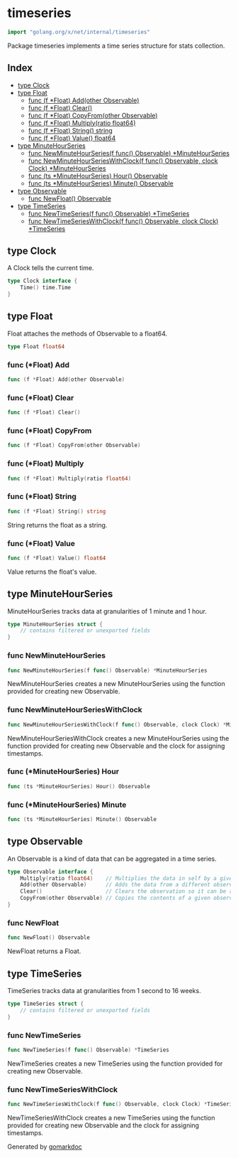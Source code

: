 <!-- Code generated by gomarkdoc. DO NOT EDIT -->

# timeseries

```go
import "golang.org/x/net/internal/timeseries"
```

Package timeseries implements a time series structure for stats collection.

## Index

- [type Clock](<#type-clock>)
- [type Float](<#type-float>)
  - [func (f *Float) Add(other Observable)](<#func-float-add>)
  - [func (f *Float) Clear()](<#func-float-clear>)
  - [func (f *Float) CopyFrom(other Observable)](<#func-float-copyfrom>)
  - [func (f *Float) Multiply(ratio float64)](<#func-float-multiply>)
  - [func (f *Float) String() string](<#func-float-string>)
  - [func (f *Float) Value() float64](<#func-float-value>)
- [type MinuteHourSeries](<#type-minutehourseries>)
  - [func NewMinuteHourSeries(f func() Observable) *MinuteHourSeries](<#func-newminutehourseries>)
  - [func NewMinuteHourSeriesWithClock(f func() Observable, clock Clock) *MinuteHourSeries](<#func-newminutehourserieswithclock>)
  - [func (ts *MinuteHourSeries) Hour() Observable](<#func-minutehourseries-hour>)
  - [func (ts *MinuteHourSeries) Minute() Observable](<#func-minutehourseries-minute>)
- [type Observable](<#type-observable>)
  - [func NewFloat() Observable](<#func-newfloat>)
- [type TimeSeries](<#type-timeseries>)
  - [func NewTimeSeries(f func() Observable) *TimeSeries](<#func-newtimeseries>)
  - [func NewTimeSeriesWithClock(f func() Observable, clock Clock) *TimeSeries](<#func-newtimeserieswithclock>)


## type Clock

A Clock tells the current time.

```go
type Clock interface {
    Time() time.Time
}
```

## type Float

Float attaches the methods of Observable to a float64.

```go
type Float float64
```

### func \(\*Float\) Add

```go
func (f *Float) Add(other Observable)
```

### func \(\*Float\) Clear

```go
func (f *Float) Clear()
```

### func \(\*Float\) CopyFrom

```go
func (f *Float) CopyFrom(other Observable)
```

### func \(\*Float\) Multiply

```go
func (f *Float) Multiply(ratio float64)
```

### func \(\*Float\) String

```go
func (f *Float) String() string
```

String returns the float as a string.

### func \(\*Float\) Value

```go
func (f *Float) Value() float64
```

Value returns the float's value.

## type MinuteHourSeries

MinuteHourSeries tracks data at granularities of 1 minute and 1 hour.

```go
type MinuteHourSeries struct {
    // contains filtered or unexported fields
}
```

### func NewMinuteHourSeries

```go
func NewMinuteHourSeries(f func() Observable) *MinuteHourSeries
```

NewMinuteHourSeries creates a new MinuteHourSeries using the function provided for creating new Observable.

### func NewMinuteHourSeriesWithClock

```go
func NewMinuteHourSeriesWithClock(f func() Observable, clock Clock) *MinuteHourSeries
```

NewMinuteHourSeriesWithClock creates a new MinuteHourSeries using the function provided for creating new Observable and the clock for assigning timestamps.

### func \(\*MinuteHourSeries\) Hour

```go
func (ts *MinuteHourSeries) Hour() Observable
```

### func \(\*MinuteHourSeries\) Minute

```go
func (ts *MinuteHourSeries) Minute() Observable
```

## type Observable

An Observable is a kind of data that can be aggregated in a time series.

```go
type Observable interface {
    Multiply(ratio float64)    // Multiplies the data in self by a given ratio
    Add(other Observable)      // Adds the data from a different observation to self
    Clear()                    // Clears the observation so it can be reused.
    CopyFrom(other Observable) // Copies the contents of a given observation to self
}
```

### func NewFloat

```go
func NewFloat() Observable
```

NewFloat returns a Float.

## type TimeSeries

TimeSeries tracks data at granularities from 1 second to 16 weeks.

```go
type TimeSeries struct {
    // contains filtered or unexported fields
}
```

### func NewTimeSeries

```go
func NewTimeSeries(f func() Observable) *TimeSeries
```

NewTimeSeries creates a new TimeSeries using the function provided for creating new Observable.

### func NewTimeSeriesWithClock

```go
func NewTimeSeriesWithClock(f func() Observable, clock Clock) *TimeSeries
```

NewTimeSeriesWithClock creates a new TimeSeries using the function provided for creating new Observable and the clock for assigning timestamps.



Generated by [gomarkdoc](<https://github.com/princjef/gomarkdoc>)
